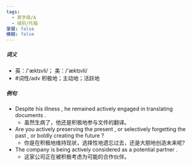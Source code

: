 ```yaml
---
tags:
  - 首字母/A
  - 级别/托福
掌握: false
模糊: false
---
```

##### 词义
- 英：/'æktɪvli/； 美：/'æktɪvli/
- #词性/adv  积极地；主动地；活跃地
##### 例句
- Despite his illness , he remained actively engaged in translating documents .
	- 虽然生病了，他还是积极地参与文件的翻译。
- Are you actively preserving the present , or selectively forgetting the past , or boldly creating the future ?
	- 你是在积极地维持现状，选择性地遗忘过去，还是大胆地创造未来呢?
- The company is being actively considered as a potential partner .
	- 这家公司正在被积极考虑为可能的合作伙伴。
